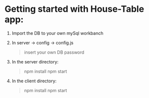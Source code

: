 # Getting started with House-Table app:

1.  Import the DB to your own mySql workbanch

2.  In server -> config -> config.js
    > insert your own DB password

3.  In the server directory:
    > npm install
    > npm start

4.  In the client directory: 
    > npm install
    > npm start


